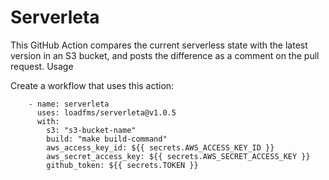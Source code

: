 # Serverleta

This GitHub Action compares the current serverless state with the latest version in an S3 bucket, and posts the difference as a comment on the pull request.
Usage

Create a workflow that uses this action:
```
    - name: serverleta
      uses: loadfms/serverleta@v1.0.5
      with:
        s3: "s3-bucket-name"
        build: "make build-command"
        aws_access_key_id: ${{ secrets.AWS_ACCESS_KEY_ID }}
        aws_secret_access_key: ${{ secrets.AWS_SECRET_ACCESS_KEY }}
        github_token: ${{ secrets.TOKEN }}
```
